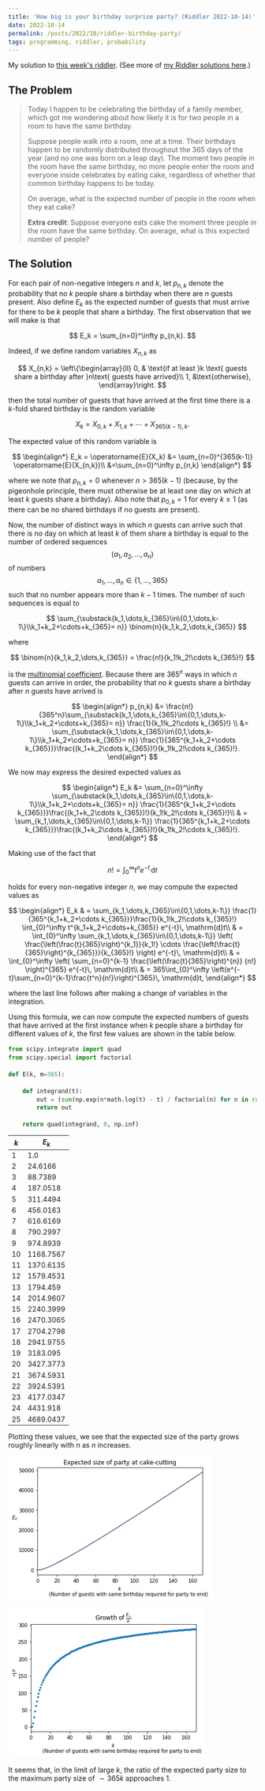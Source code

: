 ```yaml
---
title: 'How big is your birthday surprise party? (Riddler 2022-10-14)'
date: 2022-10-14
permalink: /posts/2022/10/riddler-birthday-party/
tags: programming, riddler, probability
---
```


<script type="text/javascript" async
  src="https://cdn.mathjax.org/mathjax/latest/MathJax.js?config=TeX-MML-AM_CHTML">
</script>

My solution to [this week's riddler](https://fivethirtyeight.com/features/can-you-salvage-your-rug/). (See more of [my Riddler solutions here](/riddlers).)

## The Problem
> Today I happen to be celebrating the birthday of a family member, which got me wondering about how likely it is for two people in a room to have the same birthday.
>
> Suppose people walk into a room, one at a time. Their birthdays happen to be randomly distributed throughout the 365 days of the year (and no one was born on a leap day). The moment two people in the room have the same birthday, no more people enter the room and everyone inside celebrates by eating cake, regardless of whether that common birthday happens to be today.
>
> On average, what is the expected number of people in the room when they eat cake?
>
> __Extra credit__: Suppose everyone eats cake the moment three people in the room have the same birthday. On average, what is this expected number of people?

## The Solution

For each pair of non-negative integers $n$ and $k$, let $p_{n,k}$ denote the probability that no $k$ people share a birthday when there are $n$ guests present. Also define $E_k$ as the expected number of guests that must arrive for there to be $k$ people that share a birthday. The first observation that we will make is that

$$
E_k  = \sum_{n=0}^\infty p_{n,k}.
$$

Indeed, if we define random variables $X_{n,k}$ as

$$
X_{n,k} = \left\{\begin{array}{ll}
0, & \text{if at least }k \text{ guests share a birthday after }n\text{ guests have arrived}\\
1, &\text{otherwise},
\end{array}\right.
$$

then the total number of guests that have arrived at the first time there is a $k$-fold shared birthday is the random variable

$$
X_k = X_{0,k} + X_{1,k} + \cdots +  X_{365(k-1),k}.
$$

The expected value of this random variable is

$$
\begin{align*}
E_k = \operatorname{E}(X_k)
&= \sum_{n=0}^{365(k-1)} \operatorname{E}(X_{n,k})\\
&=\sum_{n=0}^\infty p_{n,k}
\end{align*}
$$

where we note that $p_{n,k}=0$ whenever $n>365(k-1)$ (because, by the pigeonhole principle, there must otherwise be at least one day on which at least $k$ guests share a birthday). Also note that $p_{0,k}=1$ for every $k\geq1$ (as there can be no shared birthdays if no guests are present).

Now, the number of distinct ways in which $n$ guests can arrive such that there is no day on which at least $k$ of them share a birthday is equal to the number of ordered sequences $$(a_1,a_2,\dots,a_n)$$ of numbers $$a_1,\dots,a_n\in\{1,\dots,365\}$$ such that no number appears more than $k-1$ times. The number of such sequences is equal to

$$
\sum_{\substack{k_1,\dots,k_{365}\in\{0,1,\dots,k-1\}\\k_1+k_2+\cdots+k_{365}= n}}
\binom{n}{k_1,k_2,\dots,k_{365}}
$$

where

$$
\binom{n}{k_1,k_2,\dots,k_{365}} = \frac{n!}{k_1!k_2!\cdots k_{365}!}
$$

is the [multinomial coefficient](https://en.wikipedia.org/wiki/Multinomial_theorem). Because there are $365^n$ ways in which $n$ guests can arrive in order, the probability that no $k$ guests share a birthday after $n$ guests have arrived is  

$$
\begin{align*}
p_{n,k} &= \frac{n!}{365^n}\sum_{\substack{k_1,\dots,k_{365}\in\{0,1,\dots,k-1\}\\k_1+k_2+\cdots+k_{365}= n}} \frac{1}{k_1!k_2!\cdots k_{365}!}
\\
&= \sum_{\substack{k_1,\dots,k_{365}\in\{0,1,\dots,k-1\}\\k_1+k_2+\cdots+k_{365}= n}} \frac{1}{365^{k_1+k_2+\cdots k_{365}}}\frac{(k_1+k_2\cdots k_{365})!}{k_1!k_2!\cdots k_{365}!}.
\end{align*}
$$

We now may express the desired expected values as

$$
\begin{align*}
E_k
&= \sum_{n=0}^\infty \sum_{\substack{k_1,\dots,k_{365}\in\{0,1,\dots,k-1\}\\k_1+k_2+\cdots+k_{365}= n}} \frac{1}{365^{k_1+k_2+\cdots k_{365}}}\frac{(k_1+k_2\cdots k_{365})!}{k_1!k_2!\cdots k_{365}!}\\
 & = \sum_{k_1,\dots,k_{365}\in\{0,1,\dots,k-1\}}
 \frac{1}{365^{k_1+k_2+\cdots k_{365}}}\frac{(k_1+k_2\cdots k_{365})!}{k_1!k_2!\cdots k_{365}!}.
\end{align*}
$$

Making use of the fact that

$$
n! = \int_{0}^\infty t^n e^{-t}\, \mathrm{d}t
$$

holds for every non-negative integer $n$, we may compute the expected values as

$$
\begin{align*}
E_k &
 = \sum_{k_1,\dots,k_{365}\in\{0,1,\dots,k-1\}} \frac{1}{365^{k_1+k_2+\cdots k_{365}}}\frac{1}{k_1!k_2!\cdots k_{365}!} \int_{0}^\infty t^{k_1+k_2+\cdots+k_{365}} e^{-t}\, \mathrm{d}t\\
 & = \int_{0}^\infty \sum_{k_1,\dots,k_{365}\in\{0,1,\dots,k-1\}}
 \left(
   \frac{\left(\frac{t}{365}\right)^{k_1}}{k_1!} \cdots \frac{\left(\frac{t}{365}\right)^{k_{365}}}{k_{365}!}
   \right)
   e^{-t}\, \mathrm{d}t\\
 & = \int_{0}^\infty
 \left(
   \sum_{n=0}^{k-1} \frac{\left(\frac{t}{365}\right)^{n}} {n!}
   \right)^{365}
   e^{-t}\, \mathrm{d}t\\
& = 365\int_{0}^\infty \left(e^{-t}\sum_{n=0}^{k-1}\frac{t^n}{n!}\right)^{365}\, \mathrm{d}t,
\end{align*}
$$

where the last line follows after making a change of variables in the integration.

Using this formula, we can now compute the expected numbers of guests that have arrived at the first instance when $k$ people share a birthday for different values of $k$, the first few values are shown in the table below.

```python
from scipy.integrate import quad
from scipy.special import factorial

def E(k, m=365):

    def integrand(t):
        out = (sum(np.exp(n*math.log(t) - t) / factorial(n) for n in range(k))) ** m
        return out

    return quad(integrand, 0, np.inf)
```


| $k$ | $E_k$|
|--|-------|
|1|1.0|
|2|24.6166|
|3|88.7389|
|4|187.0518|
|5|311.4494|
|6|456.0163|
|7|616.6169|
|8|790.2997|
|9|974.8939|
|10|1168.7567|
|11|1370.6135|
|12|1579.4531|
|13|1794.459|
|14|2014.9607|
|15|2240.3999|
|16|2470.3065|
|17|2704.2798|
|18|2941.9755|
|19|3183.095|
|20|3427.3773|
|21|3674.5931|
|22|3924.5391|
|23|4177.0347|
|24|4431.918|
|25|4689.0437|

Plotting these values, we see that the expected size of the party grows roughly linearly with $n$ as $n$ increases.

![Expected size of party the first time when there are k people who share a birthday.](/images/riddler-birthday-surprise_1.png)


![Growth of expected party size as k increases appears to be linear, and approaches $365k$ in the limit of large $k$.](/images/riddler-birthday-surprise_2.png)

It seems that, in the limit of large $k$, the ratio of the expected party size to the maximum party size of $\sim365k$ approaches 1.
